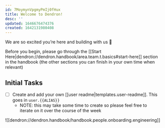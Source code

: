 ```yaml
---
id: 7MoymynVpgmyPmIj0fHux
title: Welcome to Dendron!
desc: ''
updated: 1646676474376
created: 1642131980408
---
```


We are so excited you’re here and building with us 🌱

Before you begin, please go through the [[Start Here|dendron://dendron.handbook/area.team.t.basics#start-here]] section in the handbook (the other sections you can finish in your own time when relevant)

## Initial Tasks
- [ ] Create and add your own [[user readme|templates.user-readme]]. This goes in `user.{{ALIAS}}` 
   - NOTE: this may take some time to create so please feel free to iterate on it over the course of the week

![[dendron://dendron.handbook/handbook.people.onboarding.engineering]]